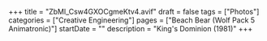 +++
title = "ZbMl_Csw4GXOCgmeKtv4.avif"
draft = false
tags = ["Photos"]
categories = ["Creative Engineering"]
pages = ["Beach Bear (Wolf Pack 5 Animatronic)"]
startDate = ""
description = "King's Dominion (1981)"
+++
